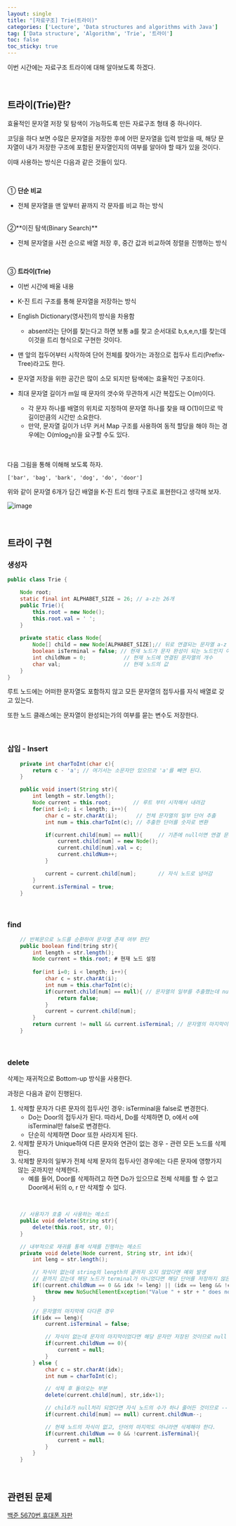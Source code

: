 ```yaml
---
layout: single
title: "[자료구조] Trie(트라이)"
categories: ['Lecture', 'Data structures and algorithms with Java']
tag: ['Data structure', 'Algorithm', 'Trie', '트라이']
toc: false
toc_sticky: true
---
```


이번 시간에는 자료구조 트라이에 대해 알아보도록 하겠다.

<br>

## 트라이(Trie)란?

효율적인 문자열 저장 및 탐색이 가능하도록 만든 자료구조 형태 중 하나이다.

코딩을 하다 보면 수많은 문자열을 저장한 후에 어떤 문자열을 입력 받았을 때, 해당 문자열이 내가 저장한 구조에 포함된 문자열인지의 여부를 알아야 할 때가 있을 것이다.

이때 사용하는 방식은 다음과 같은 것들이 있다.

<br>

① **단순 비교**

-  전체 문자열을 맨 앞부터 끝까지 각 문자를 비교 하는 방식



<br>
②**이진 탐색(Binary Search)**

- 전체 문자열을 사전 순으로 배열 저장 후, 중간 값과 비교하여 정렬을 진행하는 방식

<br>

③ **트라이(Trie)**

- 이번 시간에 배울 내용
- K-진 트리 구조를 통해 문자열을 저장하는 방식
- English Dictionary(영사전)의 방식을 차용함
  - absent라는 단어를 찾는다고 하면 보통 a를 찾고 순서대로 b,s,e,n,t를 찾는데 이것을 트리 형식으로 구현한 것이다.
- 맨 앞의 접두어부터 시작하여 단어 전체를 찾아가는 과정으로 접두사 트리(Prefix-Tree)라고도 한다.

- 문자열 저장을 위한 공간은 많이 소모 되지만 탐색에는 효율적인 구조이다.
- 최대 문자열 길이가 m일 때 문자의 갯수와 무관하게 시간 복잡도는 O(m)이다.
  - 각 문자 하나를 배열의 위치로 지정하여 문자열 하나를 찾을 때 O(1)이므로 딱 길이만큼의 시간만 소요한다.
  - 만약, 문자열 길이가 너무 커서 Map 구조를 사용하여 동적 할당을 해야 하는 경우에는 O(mlog<sub>2</sub>n)을 요구할 수도 있다.

<br>

다음 그림을 통해 이해해 보도록 하자.

```
['bar', 'bag', 'bark', 'dog', 'do', 'door']
```

위와 같이 문자열 6개가 담긴 배열을 K-진 트리 형태 구조로 표현한다고 생각해 보자.

![image](https://user-images.githubusercontent.com/79521972/155884740-85cf32b8-d02a-4413-a924-c95643f70cae.png)

<br>

## 트라이 구현

### 생성자

```java
public class Trie {

    Node root;
    static final int ALPHABET_SIZE = 26; // a-z는 26개
    public Trie(){
        this.root = new Node();
        this.root.val = ' ';
    }
    
    private static class Node{
        Node[] child = new Node[ALPHABET_SIZE];// 뒤로 연결되는 문자열 a-z 소문자를 index화하여 저장하는 배열(26개)
        boolean isTerminal = false; // 현재 노드가 문자 완성이 되는 노드인지 여부
        int childNum = 0;            // 현재 노드에 연결된 문자열의 개수
        char val;                    // 현재 노드의 값
    }
}
```

루트 노드에는 어떠한 문자열도 포함하지 않고 모든 문자열의 접두사를 자식 배열로 갖고 있는다.

또한 노드 클래스에는 문자열이 완성되는가의 여부를 묻는 변수도 저장한다.

<br>

### 삽입 - Insert

```java
    private int charToInt(char c){
        return c - 'a'; // 여기서는 소문자만 있으므로 'a'를 빼면 된다.
    }

    public void insert(String str){
        int length = str.length();
        Node current = this.root;       // 루트 부터 시작해서 내려감
        for(int i=0; i < length; i++){
            char c = str.charAt(i);      // 전체 문자열의 일부 단어 추출
            int num = this.charToInt(c); // 추출한 단어를 숫자로 변환

            if(current.child[num] == null){     // 기존에 null이면 연결 문자열로 처음 추가되는 것
                current.child[num] = new Node();
                current.child[num].val = c;
                current.childNum++;
            }

            current = current.child[num];       // 자식 노드로 넘어감
        }
        current.isTerminal = true;
    }
```

<br>

### find

```java
    // 반복문으로 노드를 순환하여 문자열 존재 여부 판단
    public boolean find(tring str){
        int length = str.length();
        Node current = this.root; # 현재 노드 설정
        
        for(int i=0; i < length; i++){
        	char c = str.charAt(i);
            int num = this.charToInt(c);
            if(current.child[num] == null){ // 문자열의 일부를 추출했는데 null 이라면 false 반환
            	return false;
            }
            current = current.child[num];
        }
        return current != null && current.isTerminal; // 문자열의 마지막이라면 true
    }
```

<br>

### delete

삭제는 재귀적으로 Bottom-up 방식을 사용한다.

과정은 다음과 같이 진행된다.

1. 삭제할 문자가 다른 문자의 접두사인 경우: isTerminal을 false로 변경한다.
   - Do는 Door의 접두사가 된다. 따라서, Do를 삭제하면 D, o에서 o에 isTerminal만 false로 변경한다.
   - 단순히 삭제하면 Door 또한 사라지게 된다.
2. 삭제할 문자가 Unique하여 다른 문자와 연관이 없는 경우 - 관련 모든 노드를 삭제한다.
3. 삭제할 문자의 일부가 전체 삭제 문자의 접두사인 경우에는 다른 문자에 영향가지 않는 곳까지만 삭제한다.
   - 예를 들어, Door를 삭제하려고 하면 Do가 있으므로 전체 삭제를 할 수 없고 Door에서 뒤의 o, r 만 삭제할 수 있다.

<br>

```java
    // 사용자가 호출 시 사용하는 메소드
    public void delete(String str){
        delete(this.root, str, 0);
    }

    // 내부적으로 재귀를 통해 삭제를 진행하는 메소드
    private void delete(Node current, String str, int idx){
        int leng = str.length();

        // 자식이 없는데 string의 length의 끝까지 오지 않았다면 예외 발생
        // 끝까지 갔는데 해당 노드가 terminal가 아니었다면 해당 단어를 저장하지 않은 것이므로 예외 발생
        if((current.childNum == 0 && idx != leng) || (idx == leng && !current.isTerminal)) {
            throw new NoSuchElementException("Value " + str + " does not exist in Trie!");
        }

        // 문자열의 마지막에 다다른 경우
        if(idx == leng){
            current.isTerminal = false;

            // 자식이 없는데 문자의 마지막이었다면 해당 문자만 저장된 것이므로 null 처리
            if(current.childNum == 0){
                current = null;
            }
        } else {
            char c = str.charAt(idx);
            int num = charToInt(c);

            // 삭제 후 돌아오는 부분
            delete(current.child[num], str,idx+1);

            // child가 null처리 되었다면 자식 노드의 수가 하나 줄어든 것이므로 -- 처리
            if(current.child[num] == null) current.childNum--;

            // 현재 노드의 자식이 없고, 단어의 마지막도 아니라면 삭제해야 한다.
            if(current.childNum == 0 && !current.isTerminal){
                current = null;
            }
        }
    }
```





<br>

## 관련된 문제

[백준 5670번 휴대폰 자판]([www.acmicpc.net/problem/5670](https://www.acmicpc.net/problem/5670))

<br>

















